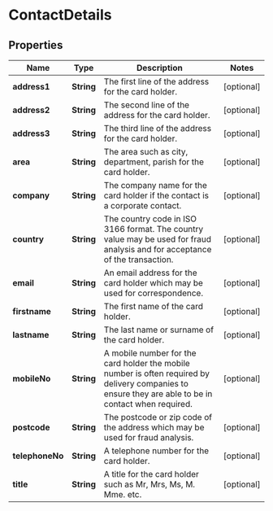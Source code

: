 

# ContactDetails


## Properties

| Name | Type | Description | Notes |
|------------ | ------------- | ------------- | -------------|
|**address1** | **String** | The first line of the address for the card holder. |  [optional] |
|**address2** | **String** | The second line of the address for the card holder. |  [optional] |
|**address3** | **String** | The third line of the address for the card holder. |  [optional] |
|**area** | **String** | The area such as city, department, parish for the card holder. |  [optional] |
|**company** | **String** | The company name for the card holder if the contact is a corporate contact. |  [optional] |
|**country** | **String** | The country code in ISO 3166 format. The country value may be used for fraud analysis and for   acceptance of the transaction.  |  [optional] |
|**email** | **String** | An email address for the card holder which may be used for correspondence. |  [optional] |
|**firstname** | **String** | The first name  of the card holder. |  [optional] |
|**lastname** | **String** | The last name or surname of the card holder. |  [optional] |
|**mobileNo** | **String** | A mobile number for the card holder the mobile number is often required by delivery companies to ensure they are able to be in contact when required. |  [optional] |
|**postcode** | **String** | The postcode or zip code of the address which may be used for fraud analysis. |  [optional] |
|**telephoneNo** | **String** | A telephone number for the card holder. |  [optional] |
|**title** | **String** | A title for the card holder such as Mr, Mrs, Ms, M. Mme. etc. |  [optional] |



